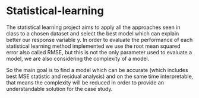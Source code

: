 # Statistical-learning
The statistical learning project aims to apply all the approaches seen in class to a chosen dataset and select the best model which can explain better our response variable y.
In order to evaluate the performance of each statistical learning method implemented we use the root mean squared error also called RMSE, but this is not the only parameter used to evaluate a model, we are also considering the complexity of a model.

So the main goal is to find a model which can be accurate (which includes best MSE statistic and residual analysis) and on the same time interpretable, that means the complexity will be reduced in order to provide an understandable solution for the case study.
